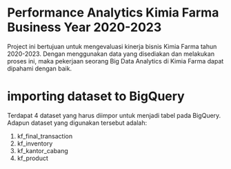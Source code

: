 # Performance Analytics Kimia Farma Business Year 2020-2023
Project ini bertujuan untuk mengevaluasi kinerja bisnis Kimia Farma tahun 2020-2023. Dengan menggunakan data yang disediakan dan melakukan proses ini, maka pekerjaan seorang Big Data Analytics di Kimia Farma dapat dipahami dengan baik.

# importing dataset to BigQuery
Terdapat 4 dataset yang harus diimpor untuk menjadi tabel pada BigQuery. Adapun dataset yang digunakan tersebut adalah:
1. kf_final_transaction
2. kf_inventory
3. kf_kantor_cabang
4. kf_product
